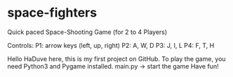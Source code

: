 # space-fighters
Quick paced Space-Shooting Game (for 2 to 4 Players)

Controls:
P1: arrow keys (left, up, right)
P2: A, W, D
P3: J, I, L
P4: F, T, H

Hello HaDuve here,
this is my first project on GitHub.
To play the game, you need Python3 and Pygame installed.
main.py -> start the game
Have fun!
